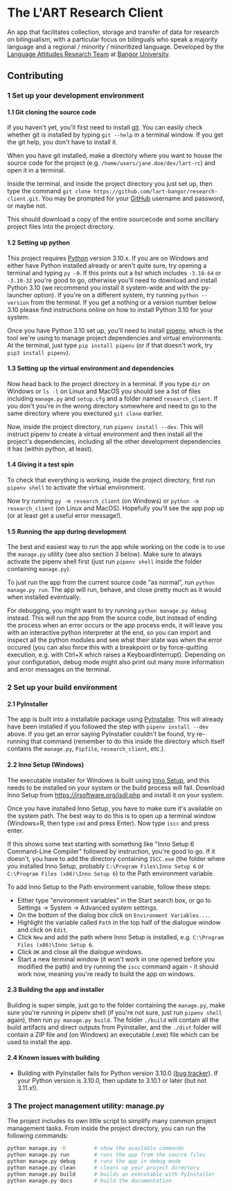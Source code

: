 # The L'ART Research Client

An app that facilitates collection, storage and transfer of data for research on bilingualism, with a particular focus on bilinguals who speak a majority language and a regional / minority / minoritized language. Developed by the [Language Attitudes Research Team](https://www.bangor.ac.uk/lart) at [Bangor University](https://www.bangor.ac.uk/research).

## Contributing

### 1 Set up your development environment

#### 1.1 Git cloning the source code

If you haven't yet, you'll first need to install [git](https://git-scm.com/). You can easily check whether git is installed by typing `git --help` in a terminal window. If you get the git help, you don't have to install it.

When you have git installed, make a directory where you want to house the source code for the project (e.g. `/home/users/jane.doe/dev/lart-rc`) and open it in a terminal.

Inside the terminal, and inside the project directory you just set up, then type the command `git clone https://github.com/lart-bangor/research-client.git`. You may be prompted for your [GitHub](https://github.org/) username and password, or maybe not.

This should download a copy of the entire sourcecode and some ancillary project files into the project directory.

#### 1.2 Setting up python

This project requires [Python](https://python.org) version 3.10.x. If you are on Windows and either have Python installed already or aren't quite sure, try opening a terminal and typing `py -0`. If this prints out a list which includes `-3.10-64` or `-3.10-32` you're good to go, otherwise you'll need to download and install Python 3.10 (we recommend you install it system-wide and with the py-launcher option). If you're on a different system, try running `python --version` from the terminal. If you get a nothing or a version number below 3.10 please find instructions online on how to install Python 3.10 for your system.

Once you have Python 3.10 set up, you'll need to install [pipenv](https://pipenv.pypa.io/en/latest/), which is the tool we're using to manage project dependencies and virtual environments. At the terminal, just type `pip install pipenv` (or if that doesn't work, try `pip3 install pipenv`).

#### 1.3 Setting up the virtual environment and dependencies

Now head back to the project directory in a terminal. If you type `dir` on Windows or `ls -l` on Linux and MacOS you should see a list of files including `manage.py` and `setup.cfg` and a folder named `research_client`. If you don't you're in the wrong directory somewhere and need to go to the same directory where you exectured `git clone` earlier.

Now, inside the project directory, run `pipenv install --dev`. This will instruct pipenv to create a virtual environment and then install all the project's dependencies, including all the other development dependencies it has (within python, at least).

#### 1.4 Giving it a test spin

To check that everything is working, inside the project directory, first run `pipenv shell` to activate the virtual environment.

Now try running `py -m research_client` (on Windows) or `python -m research_client` (on Linux and MacOS). Hopefully you'll see the app pop up (or at least get a useful error message!).

#### 1.5 Running the app during development

The best and easiest way to run the app while working on the code is to use the `manage.py` utility (see also section 3 below). Make sure to always activate the pipenv shell first (just run `pipenv shell` inside the folder containing `manage.py`).

To just run the app from the current source code "as normal", run `python manage.py run`. The app will run, behave, and close pretty much as it would when installed eventually.

For debugging, you might want to try running `python manage.py debug` instead. This will run the app from the source code, but instead of ending the process when an error occurs or the app process ends, it will leave you with an interactive python interpreter at the end, so you can import and inspect all the python modules and see what their state was when the error occured (you can also force this with a breakpoint or by force-quitting execution, e.g. with Ctrl+X which raises a KeyboardInterrupt). Depending on your configuration, debug mode might also print out many more information and error messages on the terminal.

### 2 Set up your build environment

#### 2.1 PyInstaller

The app is built into a installable package using [PyInstaller](https://pyinstaller.org/). This will already have been installed if you followed the step with `pipenv install --dev` above. If you get an error saying PyInstaller couldn't be found, try re-running that command (remember to do this inside the directory which itself contains the `manage.py`, `Pipfile`, `research_client`, etc.).

#### 2.2 Inno Setup (Windows)

The executable installer for Windows is built using [Inno Setup](https://jrsoftware.org/isinfo.php), and this needs to be installed on your system or the build process will fail. Download Inno Setup from https://jrsoftware.org/isdl.php and install it on your system.

Once you have installed Inno Setup, you have to make sure it's available on the system path. The best way to do this is to open up a terminal window (Windows+R, then type `cmd` and press Enter). Now type `iscc` and press enter.

If this shows some text starting with something like "Inno Setup 6 Command-Line Compiler" followed by instruction, you're good to go.
If it doesn't, you have to add the directory containing `ISCC.exe` (the folder where you installed Inno Setup, probably `C:\Program Files\Inno Setup 6` or `C:\Program Files (x86)\Inno Setup 6`) to the Path environment variable.

To add Inno Setup to the Path environment variable, follow these steps:
* Either type "environment variables" in the Start search box, or go to Settings -> System -> Advanced system settings.
* On the bottom of the dialog box click on `Environment Variables...`.
* Highlight the variable called `Path` in the top half of the dialogue window and click on `Edit`.
* Click `New` and add the path where Inno Setup is installed, e.g. `C:\Program Files (x86)\Inno Setup 6`.
* Click `OK` and close all the dialogue windows.
* Start a new terminal window (it won't work in one opened before you modified the path) and try running the `iscc` command again - it should work now, meaning you're ready to build the app on windows.

#### 2.3 Building the app and installer

Building is super simple, just go to the folder containing the `manage.py`, make sure you're running in pipenv shell (if you're not sure, just run `pipenv shell` again), then run `py manage.py build`. The folder `./build` will contain all the build artifacts and direct outputs from PyInstaller, and the `./dist` folder will contain a ZIP file and (on Windows) an executable (.exe) file which can be used to install the app.

#### 2.4 Known issues with building

* Building with PyInstaller fails for Python version 3.10.0 ([bug tracker](https://github.com/pyinstaller/pyinstaller/issues/6301)). If your Python version is 3.10.0, then update to 3.10.1 or later (but not 3.11.x!).

### 3 The project management utility: manage.py

The project includes its own little script to simplify many common project management tasks. From inside the project directory, you can run the following commands:
```sh
python manage.py -h         # show the available commands
python manage.py run        # runs the app from the source files
python manage.py debug      # runs the app in debug mode
python manage.py clean      # cleans up your project directory
python manage.py build      # builds an executable with PyInstaller
python manage.py docs       # build the documentation
```
